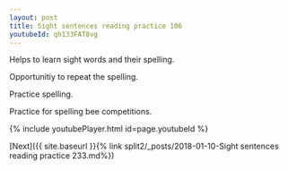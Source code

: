 ```yaml
---
layout: post
title: Sight sentences reading practice 106
youtubeId: qh133FAT8vg
---
```

 
 
Helps to learn sight words and their spelling.

Opportunitiy to repeat the spelling. 

Practice spelling. 
 
Practice for spelling bee competitions. 
 
{% include youtubePlayer.html id=page.youtubeId %}
 
 

[Next]({{ site.baseurl }}{% link  split2/_posts/2018-01-10-Sight sentences reading practice 233.md%})
 
